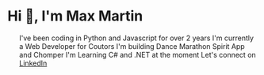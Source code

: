 <h1>Hi 👋, I'm Max Martin</h1>
<ul style="list-style-type: disc;">  
<l1>I've been coding in Python and Javascript for over 2 years</l1>  
<l1>I'm currently a Web Developer for Coutors</l1> 
<l1>I'm building Dance Marathon Spirit App and Chomper</l1>
<l1>I'm Learning C# and .NET at the moment</l1>  
<l1>Let's connect on <a href="https://www.linkedin.com/in/max-martin1/">LinkedIn</a></l1>
</ul>

